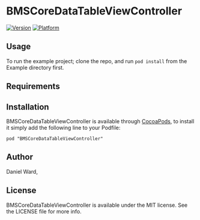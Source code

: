 # BMSCoreDataTableViewController

[![Version](http://cocoapod-badges.herokuapp.com/v/BMSCoreDataTableViewController/badge.png)](http://cocoadocs.org/docsets/BMSCoreDataTableViewController)
[![Platform](http://cocoapod-badges.herokuapp.com/p/BMSCoreDataTableViewController/badge.png)](http://cocoadocs.org/docsets/BMSCoreDataTableViewController)

## Usage

To run the example project; clone the repo, and run `pod install` from the Example directory first.

## Requirements

## Installation

BMSCoreDataTableViewController is available through [CocoaPods](http://cocoapods.org), to install
it simply add the following line to your Podfile:

    pod "BMSCoreDataTableViewController"

## Author

Daniel Ward, 

## License

BMSCoreDataTableViewController is available under the MIT license. See the LICENSE file for more info.


